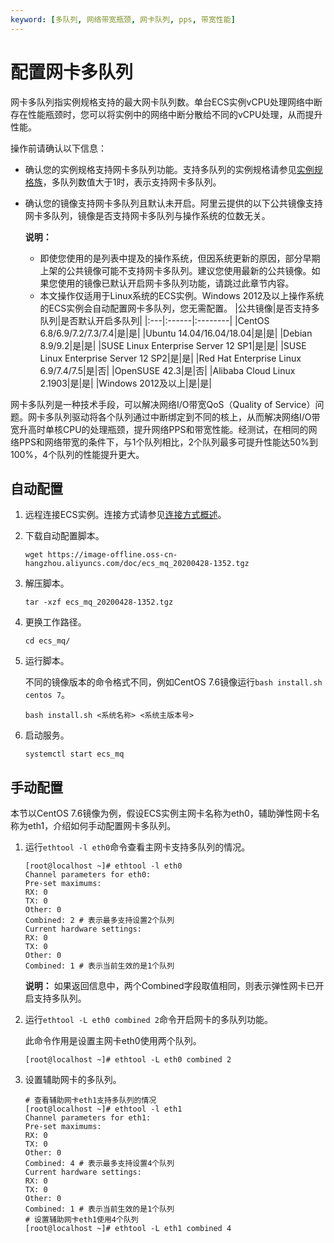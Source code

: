 ```yaml
---
keyword: [多队列, 网络带宽瓶颈, 网卡队列, pps, 带宽性能]
---
```


# 配置网卡多队列

网卡多队列指实例规格支持的最大网卡队列数。单台ECS实例vCPU处理网络中断存在性能瓶颈时，您可以将实例中的网络中断分散给不同的vCPU处理，从而提升性能。

操作前请确认以下信息：

-   确认您的实例规格支持网卡多队列功能。支持多队列的实例规格请参见[实例规格族](/cn.zh-CN/实例/实例规格族.md)，多队列数值大于1时，表示支持网卡多队列。
-   确认您的镜像支持网卡多队列且默认未开启。阿里云提供的以下公共镜像支持网卡多队列，镜像是否支持网卡多队列与操作系统的位数无关。

    **说明：**

    -   即使您使用的是列表中提及的操作系统，但因系统更新的原因，部分早期上架的公共镜像可能不支持网卡多队列。建议您使用最新的公共镜像。如果您使用的镜像已默认开启网卡多队列功能，请跳过此章节内容。
    -   本文操作仅适用于Linux系统的ECS实例。Windows 2012及以上操作系统的ECS实例会自动配置网卡多队列，您无需配置。
    |公共镜像|是否支持多队列|是否默认开启多队列|
    |:---|:------|:--------|
    |CentOS 6.8/6.9/7.2/7.3/7.4|是|是|
    |Ubuntu 14.04/16.04/18.04|是|是|
    |Debian 8.9/9.2|是|是|
    |SUSE Linux Enterprise Server 12 SP1|是|是|
    |SUSE Linux Enterprise Server 12 SP2|是|是|
    |Red Hat Enterprise Linux 6.9/7.4/7.5|是|否|
    |OpenSUSE 42.3|是|否|
    |Alibaba Cloud Linux 2.1903|是|是|
    |Windows 2012及以上|是|是|


网卡多队列是一种技术手段，可以解决网络I/O带宽QoS（Quality of Service）问题。网卡多队列驱动将各个队列通过中断绑定到不同的核上，从而解决网络I/O带宽升高时单核CPU的处理瓶颈，提升网络PPS和带宽性能。经测试，在相同的网络PPS和网络带宽的条件下，与1个队列相比，2个队列最多可提升性能达50%到100%，4个队列的性能提升更大。

## 自动配置

1.  远程连接ECS实例。连接方式请参见[连接方式概述](/cn.zh-CN/实例/连接实例/连接方式概述.md)。

2.  下载自动配置脚本。

    ```
    wget https://image-offline.oss-cn-hangzhou.aliyuncs.com/doc/ecs_mq_20200428-1352.tgz
    ```

3.  解压脚本。

    ```
    tar -xzf ecs_mq_20200428-1352.tgz
    ```

4.  更换工作路径。

    ```
    cd ecs_mq/
    ```

5.  运行脚本。

    不同的镜像版本的命令格式不同，例如CentOS 7.6镜像运行`bash install.sh centos 7`。

    ```
    bash install.sh <系统名称> <系统主版本号>
    ```

6.  启动服务。

    ```
    systemctl start ecs_mq
    ```


## 手动配置

本节以CentOS 7.6镜像为例，假设ECS实例主网卡名称为eth0，辅助弹性网卡名称为eth1，介绍如何手动配置网卡多队列。

1.  运行`ethtool -l eth0`命令查看主网卡支持多队列的情况。

    ```
    [root@localhost ~]# ethtool -l eth0
    Channel parameters for eth0:
    Pre-set maximums:
    RX: 0
    TX: 0
    Other: 0
    Combined: 2 # 表示最多支持设置2个队列
    Current hardware settings:
    RX: 0
    TX: 0
    Other: 0
    Combined: 1 # 表示当前生效的是1个队列
    ```

    **说明：** 如果返回信息中，两个Combined字段取值相同，则表示弹性网卡已开启支持多队列。

2.  运行`ethtool -L eth0 combined 2`命令开启网卡的多队列功能。

    此命令作用是设置主网卡eth0使用两个队列。

    ```
    [root@localhost ~]# ethtool -L eth0 combined 2
    ```

3.  设置辅助网卡的多队列。

    ```
    # 查看辅助网卡eth1支持多队列的情况
    [root@localhost ~]# ethtool -l eth1
    Channel parameters for eth1:
    Pre-set maximums:
    RX: 0
    TX: 0
    Other: 0
    Combined: 4 # 表示最多支持设置4个队列
    Current hardware settings:
    RX: 0
    TX: 0
    Other: 0
    Combined: 1 # 表示当前生效的是1个队列
    # 设置辅助网卡eth1使用4个队列
    [root@localhost ~]# ethtool -L eth1 combined 4
    ```


